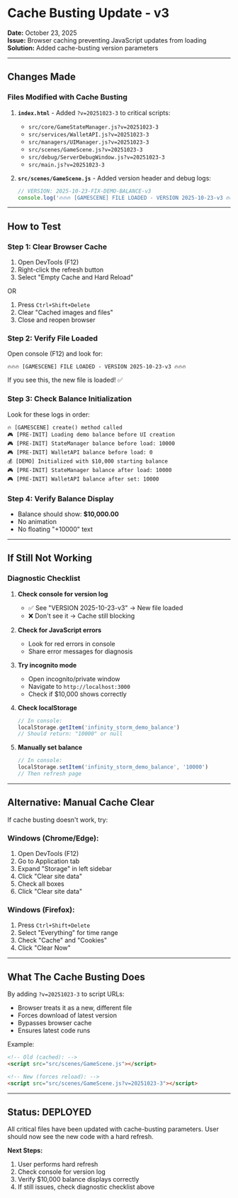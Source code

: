 # Cache Busting Update - v3

**Date:** October 23, 2025  
**Issue:** Browser caching preventing JavaScript updates from loading  
**Solution:** Added cache-busting version parameters  

---

## Changes Made

### Files Modified with Cache Busting

1. **`index.html`** - Added `?v=20251023-3` to critical scripts:
   - `src/core/GameStateManager.js?v=20251023-3`
   - `src/services/WalletAPI.js?v=20251023-3`
   - `src/managers/UIManager.js?v=20251023-3`
   - `src/scenes/GameScene.js?v=20251023-3`
   - `src/debug/ServerDebugWindow.js?v=20251023-3`
   - `src/main.js?v=20251023-3`

2. **`src/scenes/GameScene.js`** - Added version header and debug logs:
   ```javascript
   // VERSION: 2025-10-23-FIX-DEMO-BALANCE-v3
   console.log('🔥🔥🔥 [GAMESCENE] FILE LOADED - VERSION 2025-10-23-v3 🔥🔥🔥');
   ```

---

## How to Test

### Step 1: Clear Browser Cache
1. Open DevTools (F12)
2. Right-click the refresh button
3. Select "Empty Cache and Hard Reload"

OR

1. Press `Ctrl+Shift+Delete`
2. Clear "Cached images and files"
3. Close and reopen browser

### Step 2: Verify File Loaded
Open console (F12) and look for:
```
🔥🔥🔥 [GAMESCENE] FILE LOADED - VERSION 2025-10-23-v3 🔥🔥🔥
```

If you see this, the new file is loaded! ✅

### Step 3: Check Balance Initialization
Look for these logs in order:
```
🔥 [GAMESCENE] create() method called
🎮 [PRE-INIT] Loading demo balance before UI creation
🎮 [PRE-INIT] StateManager balance before load: 10000
🎮 [PRE-INIT] WalletAPI balance before load: 0
💰 [DEMO] Initialized with $10,000 starting balance
🎮 [PRE-INIT] StateManager balance after load: 10000
🎮 [PRE-INIT] WalletAPI balance after set: 10000
```

### Step 4: Verify Balance Display
- Balance should show: **$10,000.00**
- No animation
- No floating "+10000" text

---

## If Still Not Working

### Diagnostic Checklist

1. **Check console for version log**
   - ✅ See "VERSION 2025-10-23-v3" → New file loaded
   - ❌ Don't see it → Cache still blocking

2. **Check for JavaScript errors**
   - Look for red errors in console
   - Share error messages for diagnosis

3. **Try incognito mode**
   - Open incognito/private window
   - Navigate to `http://localhost:3000`
   - Check if $10,000 shows correctly

4. **Check localStorage**
   ```javascript
   // In console:
   localStorage.getItem('infinity_storm_demo_balance')
   // Should return: "10000" or null
   ```

5. **Manually set balance**
   ```javascript
   // In console:
   localStorage.setItem('infinity_storm_demo_balance', '10000')
   // Then refresh page
   ```

---

## Alternative: Manual Cache Clear

If cache busting doesn't work, try:

### Windows (Chrome/Edge):
1. Open DevTools (F12)
2. Go to Application tab
3. Expand "Storage" in left sidebar
4. Click "Clear site data"
5. Check all boxes
6. Click "Clear site data"

### Windows (Firefox):
1. Press `Ctrl+Shift+Delete`
2. Select "Everything" for time range
3. Check "Cache" and "Cookies"
4. Click "Clear Now"

---

## What The Cache Busting Does

By adding `?v=20251023-3` to script URLs:
- Browser treats it as a new, different file
- Forces download of latest version
- Bypasses browser cache
- Ensures latest code runs

Example:
```html
<!-- Old (cached): -->
<script src="src/scenes/GameScene.js"></script>

<!-- New (forces reload): -->
<script src="src/scenes/GameScene.js?v=20251023-3"></script>
```

---

## Status: DEPLOYED

All critical files have been updated with cache-busting parameters. User should now see the new code with a hard refresh.

**Next Steps:**
1. User performs hard refresh
2. Check console for version log
3. Verify $10,000 balance displays correctly
4. If still issues, check diagnostic checklist above

